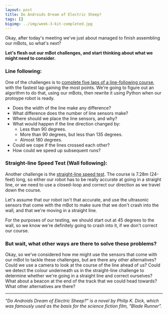 ```yaml
---
layout: post
title: Do Androids Dream of Electric Sheep?
tags: []
bigimg: ../img/week-3-kit-completed.jpg
---
```


Okay, after today's meeting we've just about managed to finish assembling our mBots, so what's next?

**Let's flesh out our mBot challenges, and start thinking about what we might need to consider.**

### Line following:
One of the challenges is to
[complete five laps of a line-following course](http://piwars.org/2017-competition/challenges/line-following/),
with the fastest lap gaining the most points. We're going to figure out an algorithm to do that, using our mBots,
then rewrite it using Python when our protoype robot is ready.

* Does the width of the line make any difference?
* What difference does the number of line sensors make?
* Where should we place the line sensors, and why?
* What would happen if the line direction changed by:
  * Less than 90 degrees.
  * More than 90 degrees, but less than 135 degrees.
  * Almost 180 degrees.
* Could we cope if the lines crossed each other?
* How could we speed up subsequent runs?

### Straight-line Speed Test (Wall following):
Another challenge is the
[straight-line speed test](http://piwars.org/2017-competition/challenges/straight-line-speed-test). The course is
7.28m (24-feet) long, so either our robot has to be really accurate at going in a straight line, or we need to
use a closed-loop and correct our direction as we travel down the course.

Let's assume that our robot isn't that accurate, and use the ultrasonic sensors that come with the mBot to make sure
that we don't crash into the wall, and that we're moving in a straight line.

For the purposes of our testing, we should start out at 45 degrees to the wall, so we know we're definitely
going to crash into it, if we don't correct our course.

### But wait, what other ways are there to solve these problems?

Okay, so we've considered how me might use the sensors that come with our mBot to tackle these challenges, but
are there any other alternatives? Could we use a camera to look at the course of the line ahead of us? Could we detect
the colour underneath us in the straight-line challenge to determine whether we're going in a straight line and correct
ourselves? What about a beacon at the end of the track that we could head towards? What other alternatives are there?

---

_"Do Androids Dream of Electric Sheep?" is a novel by Philip K. Dick, which was famously used as the basis for the_
_science fiction film, "Blade Runner"._